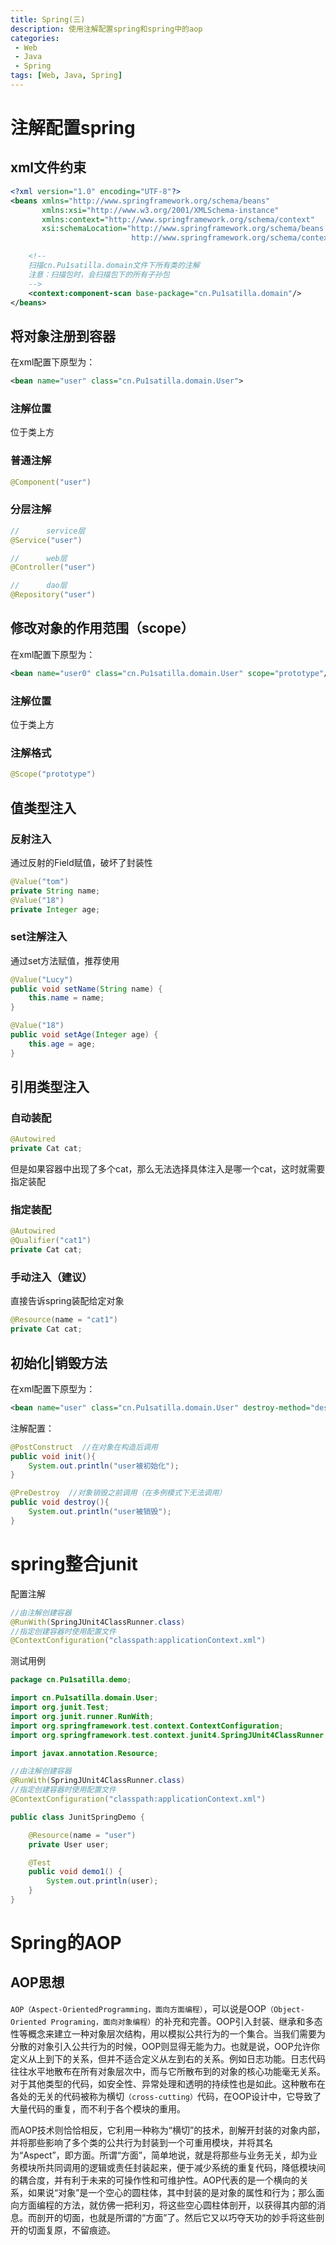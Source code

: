 ```yaml
---
title: Spring(三)
description: 使用注解配置spring和spring中的aop
categories:
 - Web
 - Java
 - Spring
tags: [Web, Java, Spring]
---
```



# 注解配置spring

## xml文件约束
``` xml
<?xml version="1.0" encoding="UTF-8"?>
<beans xmlns="http://www.springframework.org/schema/beans"
       xmlns:xsi="http://www.w3.org/2001/XMLSchema-instance"
       xmlns:context="http://www.springframework.org/schema/context"
       xsi:schemaLocation="http://www.springframework.org/schema/beans http://www.springframework.org/schema/beans/spring-beans.xsd
                           http://www.springframework.org/schema/context http://www.springframework.org/schema/context/spring-context.xsd">

    <!--
    扫描cn.Pu1satilla.domain文件下所有类的注解
    注意：扫描包时，会扫描包下的所有子孙包
    -->
    <context:component-scan base-package="cn.Pu1satilla.domain"/>
</beans>
```

## 将对象注册到容器
在xml配置下原型为：
``` xml
<bean name="user" class="cn.Pu1satilla.domain.User">
```

### 注解位置
位于类上方

### 普通注解
``` java
@Component("user")
```

### 分层注解
``` java
//		service层
@Service("user")

//		web层
@Controller("user")

//		dao层
@Repository("user")
```

## 修改对象的作用范围（scope）
在xml配置下原型为：
``` xml
<bean name="user0" class="cn.Pu1satilla.domain.User" scope="prototype"/>
```

### 注解位置
位于类上方

### 注解格式
``` java
@Scope("prototype")
```

##  值类型注入

### 反射注入
通过反射的Field赋值，破坏了封装性
``` java
@Value("tom")
private String name;
@Value("18")
private Integer age;
```

### set注解注入
通过set方法赋值，推荐使用
``` java
@Value("Lucy")
public void setName(String name) {
	this.name = name;
}

@Value("18")
public void setAge(Integer age) {
	this.age = age;
}
```

## 引用类型注入

### 自动装配
``` java
@Autowired
private Cat cat;
```
但是如果容器中出现了多个cat，那么无法选择具体注入是哪一个cat，这时就需要指定装配

### 指定装配
``` java
@Autowired
@Qualifier("cat1")
private Cat cat;
```

### 手动注入（建议）
直接告诉spring装配给定对象
``` java
@Resource(name = "cat1")
private Cat cat;
```

## 初始化|销毁方法
在xml配置下原型为：
``` xml
<bean name="user" class="cn.Pu1satilla.domain.User" destroy-method="destroy" init-method="init"/>
```

注解配置：
``` java
@PostConstruct  //在对象在构造后调用
public void init(){
	System.out.println("user被初始化");
}

@PreDestroy  //对象销毁之前调用（在多例模式下无法调用）
public void destroy(){
	System.out.println("user被销毁");
}
```

# spring整合junit

配置注解
``` java
//由注解创建容器
@RunWith(SpringJUnit4ClassRunner.class)
//指定创建容器时使用配置文件
@ContextConfiguration("classpath:applicationContext.xml")
```

测试用例
``` java
package cn.Pu1satilla.demo;

import cn.Pu1satilla.domain.User;
import org.junit.Test;
import org.junit.runner.RunWith;
import org.springframework.test.context.ContextConfiguration;
import org.springframework.test.context.junit4.SpringJUnit4ClassRunner;

import javax.annotation.Resource;

//由注解创建容器
@RunWith(SpringJUnit4ClassRunner.class)
//指定创建容器时使用配置文件
@ContextConfiguration("classpath:applicationContext.xml")

public class JunitSpringDemo {

    @Resource(name = "user")
    private User user;

    @Test
    public void demo1() {
        System.out.println(user);
    }
}
```

# Spring的AOP

## AOP思想
`AOP（Aspect-OrientedProgramming，面向方面编程）`，可以说是OOP`（Object-Oriented Programing，面向对象编程）`的补充和完善。OOP引入封装、继承和多态性等概念来建立一种对象层次结构，用以模拟公共行为的一个集合。当我们需要为分散的对象引入公共行为的时候，OOP则显得无能为力。也就是说，OOP允许你定义从上到下的关系，但并不适合定义从左到右的关系。例如日志功能。日志代码往往水平地散布在所有对象层次中，而与它所散布到的对象的核心功能毫无关系。对于其他类型的代码，如安全性、异常处理和透明的持续性也是如此。这种散布在各处的无关的代码被称为横切`（cross-cutting）`代码，在OOP设计中，它导致了大量代码的重复，而不利于各个模块的重用。

而AOP技术则恰恰相反，它利用一种称为“横切”的技术，剖解开封装的对象内部，并将那些影响了多个类的公共行为封装到一个可重用模块，并将其名为“Aspect”，即方面。所谓“方面”，简单地说，就是将那些与业务无关，却为业务模块所共同调用的逻辑或责任封装起来，便于减少系统的重复代码，降低模块间的耦合度，并有利于未来的可操作性和可维护性。AOP代表的是一个横向的关系，如果说“对象”是一个空心的圆柱体，其中封装的是对象的属性和行为；那么面向方面编程的方法，就仿佛一把利刃，将这些空心圆柱体剖开，以获得其内部的消息。而剖开的切面，也就是所谓的“方面”了。然后它又以巧夺天功的妙手将这些剖开的切面复原，不留痕迹。



















































































































































